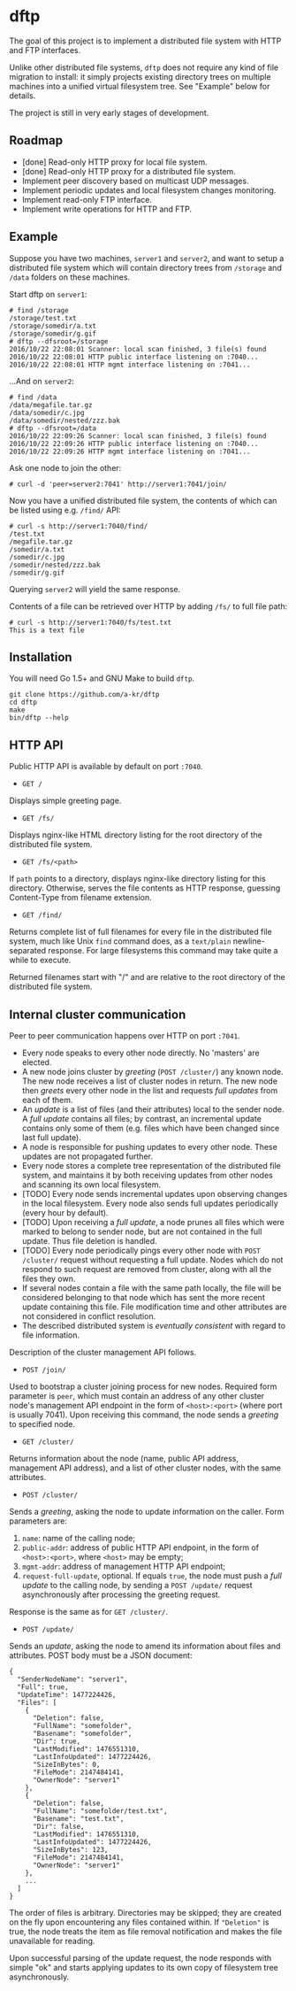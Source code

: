 # dftp
The goal of this project is to implement a distributed file system with HTTP and FTP interfaces.

Unlike other distributed file systems, `dftp` does not require any kind of file migration to install: it simply projects existing
directory trees on multiple machines into a unified virtual filesystem tree. See "Example" below for details.

The project is still in very early stages of development.

## Roadmap

* [done] Read-only HTTP proxy for local file system.
* [done] Read-only HTTP proxy for a distributed file system.
* Implement peer discovery based on multicast UDP messages.
* Implement periodic updates and local filesystem changes monitoring.
* Implement read-only FTP interface.
* Implement write operations for HTTP and FTP.

## Example

Suppose you have two machines, `server1` and `server2`, and want to setup a distributed file system
which will contain directory trees from `/storage` and `/data` folders on these machines.

Start dftp on `server1`:

```
# find /storage
/storage/test.txt
/storage/somedir/a.txt
/storage/somedir/g.gif
# dftp --dfsroot=/storage
2016/10/22 22:08:01 Scanner: local scan finished, 3 file(s) found
2016/10/22 22:08:01 HTTP public interface listening on :7040...
2016/10/22 22:08:01 HTTP mgmt interface listening on :7041...
```
...And on `server2`:
```
# find /data
/data/megafile.tar.gz
/data/somedir/c.jpg
/data/somedir/nested/zzz.bak
# dftp --dfsroot=/data
2016/10/22 22:09:26 Scanner: local scan finished, 3 file(s) found
2016/10/22 22:09:26 HTTP public interface listening on :7040...
2016/10/22 22:09:26 HTTP mgmt interface listening on :7041...
```

Ask one node to join the other:
```
# curl -d 'peer=server2:7041' http://server1:7041/join/
```

Now you have a unified distributed file system, the contents of which can be listed using e.g. `/find/` API:
  
```
# curl -s http://server1:7040/find/
/test.txt
/megafile.tar.gz
/somedir/a.txt
/somedir/c.jpg
/somedir/nested/zzz.bak
/somedir/g.gif
```

Querying `server2` will yield the same response.

Contents of a file can be retrieved over HTTP by adding `/fs/` to full file path:

```
# curl -s http://server1:7040/fs/test.txt
This is a text file
```

## Installation

You will need Go 1.5+ and GNU Make to build `dftp`.

```
git clone https://github.com/a-kr/dftp
cd dftp
make
bin/dftp --help
```

## HTTP API

Public HTTP API is available by default on port `:7040`.

* `GET /`

Displays simple greeting page.

* `GET /fs/`

Displays nginx-like HTML directory listing for the root directory of the distributed file system.

* `GET /fs/<path>`

If `path` points to a directory, displays nginx-like directory listing for this directory.
Otherwise, serves the file contents as HTTP response, guessing Content-Type from filename extension.

* `GET /find/`

Returns complete list of full filenames for every file in the distributed file system, much like Unix `find` command does,
as a `text/plain` newline-separated response. For large filesystems this command may take quite a while to execute.

Returned filenames start with "/" and are relative to the root directory of the distributed file system.


## Internal cluster communication

Peer to peer communication happens over HTTP on port `:7041`.

* Every node speaks to every other node directly. No 'masters' are elected.
* A new node joins cluster by _greeting_ (`POST /cluster/`) any known node. The new node receives a list of cluster nodes in return. The new node then _greets_ every other node in the list and requests _full updates_ from each of them.
* An _update_ is a list of files (and their attributes) local to the sender node. A _full update_ contains all files; by contrast, an incremental update contains only some of them (e.g. files which have been changed since last full update).
* A node is responsible for pushing updates to every other node. These updates are not propagated further.
* Every node stores a complete tree representation of the distributed file system, and maintains it by both receiving updates from other nodes and scanning its own local filesystem.
* [TODO] Every node sends incremental updates upon observing changes in the local filesystem. Every node also sends full updates periodically (every hour by default).
* [TODO] Upon receiving a _full update_, a node prunes all files which were marked to belong to sender node, but are not contained in the full update. Thus file deletion is handled.
* [TODO] Every node periodically pings every other node with `POST /cluster/` request without requesting a full update. Nodes which do not respond to such request are removed from cluster, along with all the files they own.
* If several nodes contain a file with the same path locally, the file will be considered belonging to that node which has sent the more recent update containing this file. File modification time and other attributes are not considered in conflict resolution.
* The described distributed system is _eventually consistent_ with regard to file information.

Description of the cluster management API follows.

* `POST /join/`

Used to bootstrap a cluster joining process for new nodes. Required form parameter is `peer`, which must contain an address of any other cluster node's management API endpoint in the form of `<host>:<port>` (where port is usually 7041). Upon receiving this command, the node sends a _greeting_ to specified node.

* `GET /cluster/`

Returns information about the node (name, public API address, management API address), and a list of other cluster nodes, with the same attributes.

* `POST /cluster/`

Sends a _greeting_, asking the node to update information on the caller. Form parameters are:

  1. `name`: name of the calling node;
  2. `public-addr`: address of public HTTP API endpoint, in the form of `<host>:<port>`, where `<host>` may be empty;
  3. `mgmt-addr`: address of management HTTP API endpoint;
  4. `request-full-update`, optional. If equals `true`, the node must push a _full update_ to the calling node, by sending a `POST /update/` request asynchronously after processing the greeting request.
  
Response is the same as for `GET /cluster/`.
  
* `POST /update/`

Sends an _update_, asking the node to amend its information about files and attributes. POST body must be a JSON document:
```
{
  "SenderNodeName": "server1",
  "Full": true,
  "UpdateTime": 1477224426,
  "Files": [
    {
      "Deletion": false,
      "FullName": "somefolder",
      "Basename": "somefolder",
      "Dir": true,
      "LastModified": 1476551310,
      "LastInfoUpdated": 1477224426,
      "SizeInBytes": 0,
      "FileMode": 2147484141,
      "OwnerNode": "server1"
    },
    {
      "Deletion": false,
      "FullName": "somefolder/test.txt",
      "Basename": "test.txt",
      "Dir": false,
      "LastModified": 1476551310,
      "LastInfoUpdated": 1477224426,
      "SizeInBytes": 123,
      "FileMode": 2147484141,
      "OwnerNode": "server1"
    },
    ...
  ]
}
```

The order of files is arbitrary. Directories may be skipped; they are created on the fly upon encountering any files contained within. If `"Deletion"` is true, the node treats the item as file removal notification and makes the file unavailable for reading.

Upon successful parsing of the update request, the node responds with simple "ok" and starts applying updates to its own copy of filesystem tree asynchronously.
